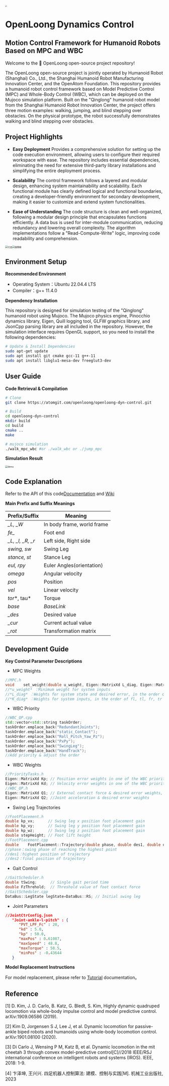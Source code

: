 <img src="./assets/logo.png" style="zoom:30%;" />

# OpenLoong Dynamics Control

## Motion Control Framework for Humanoid Robots Based on MPC and WBC

Welcome to the 🐉 OpenLoong open-source project repository!

The OpenLoong open-source project is jointly operated by Humanoid Robot (Shanghai) Co., Ltd., the Shanghai Humanoid Robot Manufacturing Innovation Center, and the OpenAtom Foundation. This repository provides a humanoid robot control framework based on Model Predictive Control (MPC) and Whole-Body Control (WBC), which can be deployed on the Mujoco simulation platform. Built on the "Qinglong" humanoid robot model from the Shanghai Humanoid Robot Innovation Center, the project offers three motion examples: walking, jumping, and blind stepping over obstacles. On the physical prototype, the robot successfully demonstrates walking and blind stepping over obstacles.


## Project Highlights

- **Easy Deployment** Provides a comprehensive solution for setting up the code execution environment, allowing users to configure their required workspace with ease. The repository includes essential dependencies, eliminating the need for extensive third-party library installations and simplifying the entire deployment process.


- **Scalability** The control framework follows a layered and modular design, enhancing system maintainability and scalability. Each functional module has clearly defined logical and functional boundaries, creating a developer-friendly environment for secondary development, making it easier to customize and extend system functionalities.


- **Ease of Understanding** The code structure is clean and well-organized, following a modular design principle that encapsulates functions efficiently. A data bus is used for inter-module communication, reducing redundancy and lowering overall complexity. The algorithm implementations follow a "Read-Compute-Write" logic, improving code readability and comprehension.


<img src="./assets/行走.gif" alt="行走" style="zoom:50%;" /><img src="./assets/踩障碍.gif" alt="踩障碍" style="zoom:50%;" />



## Environment Setup

**Recommended Environment**

- Operating System：Ubuntu 22.04.4 LTS
- Compiler：g++ 11.4.0



**Dependency Installation**

This repository is designed for simulation testing of the "Qinglong" humanoid robot using Mujoco. The Mujoco physics engine, Pinocchio dynamics library, Eigen, Quill logging tool, GLFW graphics library, and JsonCpp parsing library are all included in the repository. However, the simulation interface requires OpenGL support, so you need to install the following dependencies:

```Bash
# Update & Install Dependencies
sudo apt-get update
sudo apt install git cmake gcc-11 g++-11
sudo apt install libglu1-mesa-dev freeglut3-dev
```

## User Guide

**Code Retrieval & Compilation**

```Bash
# Clone
git clone https://atomgit.com/openloong/openloong-dyn-control.git

# Build
cd openloong-dyn-control
mkdir build
cd build
cmake ..
make

# mujoco simulation
./walk_mpc_wbc #or ./walk_wbc or ./jump_mpc
```

**Simulation Result**

<img src="./assets/demo.png" alt="demo" style="zoom:50%;" />

## **Code Explanation**

Refer to the API of this code[Documentation](https://www.openloong.org.cn/pages/api/html/index.html) and [Wiki](https://www.openloong.org.cn/pages/wiki/html/index.html)

**Main Prefix and Suffix Meanings**

| Prefix/Suffix    | Meaning                    |
| ---------------- | -------------------------- |
| *_L, _W*         | In body frame, world frame |
| *fe_*            | Foot end                   |
| *_L, _l, _R, _r* | Left side, Right side      |
| *swing,* *sw*    | Swing Leg                  |
| *stance,* *st*   | Stance Leg                 |
| *eul, rpy*       | Euler Angles(orientation)  |
| *omega*          | Angular velocity           |
| *pos*            | Position                   |
| *vel*            | Linear velocity            |
| *tor**, tau*     | Torque                     |
| *base*           | *BaseLink*                 |
| *_des*           | Desired value              |
| *_cur*           | Current actual value       |
| *_rot*           | Transformation matrix      |

## Development Guide

**Key Control Parameter Descriptions**

- MPC Weights

```C++
//MPC.h
void    set_weight(double u_weight, Eigen::MatrixXd L_diag, Eigen::MatrixXd K_diag);
//*u_weight* ：Minimum weight for system inputs
//*L_diag* ：Weights for system state and desired error, in the order of eul, pos, omega, vel
//*K_diag* ：Weights for system inputs, in the order of fl, tl, fr, tr  
```

- WBC Priority

```C++
//WBC_QP.cpp
std::vector<std::string taskOrder;
taskOrder.emplace_back("RedundantJoints");
taskOrder.emplace_back("static_Contact");
taskOrder.emplace_back("Roll_Pitch_Yaw_Pz");
taskOrder.emplace_back("PxPy");
taskOrder.emplace_back("SwingLeg");
taskOrder.emplace_back("HandTrack");
//Add priority & adjust the order
```

- WBC Weights

```C++
//PriorityTasks.h
Eigen::MatrixXd Kp; // Position error weights in one of the WBC priorities
Eigen::MatrixXd Kd; // Velocity error weights in one of the WBC priorities
//WBC_QP.h
Eigen::MatrixXd Q1; // External contact force & desired error weights, in the order of fl, tl, fr, tr
Eigen::MatrixXd Q2; //Joint acceleration & desired error weights
```

- Swing Leg Trajectories

```C++
//FootPlacement.h
double kp_vx;      // Swing leg x position foot placement gain 
double kp_vy;      // Swing leg y position foot placement gain 
double kp_wz;      // Swing leg z position foot placement gain 
double stepHeight; // Foot lift height
//FootPlacement.cpp
double    FootPlacement::Trajectory(double phase, double des1, double des2);        // Swing leg z direction trajectory
//phase：swing phase of reaching the highest point 
//des1：highest position of trajectory 
//des2：final position of trajectory
```

- Gait Control

```C++
//GaitScheduler.h
double tSwing;      // Single gait period time 
double FzThrehold;  // Threshold value of foot contact force 
//GaitScheduler.cpp
DataBus::LegState legState=DataBus::RS; // Initial swing leg
```

- Joint Parameters

```json
//JointCtrConfig.json
   "Joint-ankle-l-pitch" : {
      "PVT_LPF_Fc" : 20,
      "kd" : 5.0,
      "kp" : 50.0,
      "maxPos" : 0.61087,
      "maxSpeed" : 48.8,
      "maxTorque" : 58.5,
      "minPos" : -0.43644
   }
```

**Model Replacement Instructions**

For model replacement, please refer to [Tutorial](https://atomgit.com/openloong/openloong-dyn-control/blob/master/Tutorial.md) documentation。

## Reference

[1] D. Kim, J. D. Carlo, B. Katz, G. Bledt, S. Kim, Highly dynamic quadruped locomotion via whole-body impulse control and model predictive control. arXiv:1909.06586 (2019).

[2] Kim D, Jorgensen S J, Lee J, et al. Dynamic locomotion for passive-ankle biped robots and humanoids using whole-body locomotion control. arXiv:1901.08100 (2020).

[3] Di Carlo J, Wensing P M, Katz B, et al. Dynamic locomotion in the mit  cheetah 3 through convex model-predictive control[C]//2018 IEEE/RSJ  international conference on intelligent robots and systems (IROS). IEEE, 2018: 1-9.

[4] 卞泽坤, 王兴兴. 四足机器人控制算法: 建模、控制与实践[M]. 机械工业出版社, 2023
